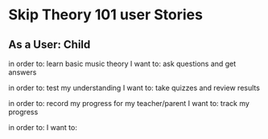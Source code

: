 <h1>Skip Theory 101 user Stories</h1>
<h2>As a User: Child</h2>
in order to: learn basic music theory
I want to: ask questions and get answers

in order to: test my understanding
I want to: take quizzes and review results

in order to: record my progress for my teacher/parent
I want to: track my progress

in order to:
I want to:  
